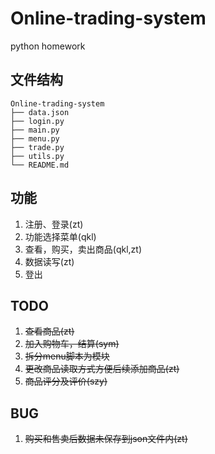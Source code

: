 # Online-trading-system
python homework
## 文件结构 
```
Online-trading-system
├── data.json
├── login.py
├── main.py
├── menu.py
├── trade.py
├── utils.py
└── README.md
```
## 功能
1. 注册、登录(zt)
2. 功能选择菜单(qkl)
3. 查看，购买，卖出商品(qkl,zt)
4. 数据读写(zt)
5. 登出

## TODO
1. ~~查看商品(zt)~~
2. ~~加入购物车，结算(sym)~~
3. ~~拆分menu脚本为模块~~
4. ~~更改商品读取方式方便后续添加商品(zt)~~
5. ~~商品评分及评价(szy)~~

## BUG
1. ~~购买和售卖后数据未保存到json文件内(zt)~~
